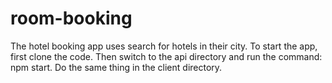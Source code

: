 # room-booking

The hotel booking app uses search for hotels in their city. To start the app, first clone the code. Then switch to the api directory and run the command: npm start. Do the same thing in the client directory.
